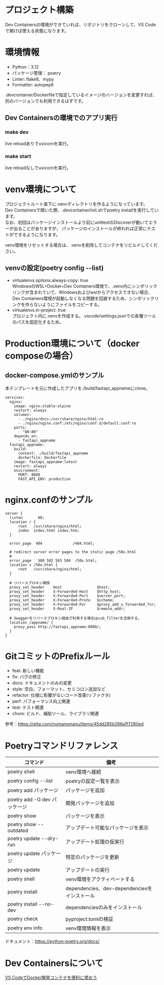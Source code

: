 # プロジェクト構築

Dev Containersの環境ができていれば、リポジトリをクローンして、VS Codeで開けば使える状態になります。

# 環境情報
- Python：3.12
- パッケージ管理： poetry
- Linter: flake8、mypy
- Formatter: autopep8

.devcontainer/Dockerfileで指定しているイメージのバージョンを変更すれば、別のバージョンでも利用できるはずです。  

## Dev Containersの環境でのアプリ実行

### make dev

live reloadありでuvicornを実行。

### make start

live reloadなしでuvicornを実行。

# venv環境について

プロジェクトルート直下に.venvディレクトリを作るようになっています。  
Dev Containersで開いた際、.devcontainer/init.shでpoetry installを実行しています。  
なお、初回はパッケージインストールより前にunittestのDiscoverが動いてエラーが出ることがありますが、
パッケージのインストールが終われば正常にテストができるようになります。

venv環境をリセットする場合は、.venvを削除してコンテナをリビルドしてください。

## venvの設定(poetry config --list)
- virtualenvs.options.always-copy: true  
  WindowsのWSL+Docker+Dev Containers環境で、.venv内にシンボリックリンクが含まれていて、Windowsおよびwslからアクセスできない場合、Dev Containers環境が起動しなくなる問題を回避するため、シンボリックリンクを作らないようにファイルをコピーする。
- virtualenvs.in-project: true  
  プロジェクト内に.venvを作成する。.vscode/settings.jsonでの各種ツールのパスを固定化するため。

# Production環境について（docker composeの場合）

## docker-compose.ymlのサンプル

本テンプレートを元に作成したアプリを./build/fastapi_appnameにclone。

```
services:
  nginx:
    image: nginx:stable-alpine
    restart: always
    volumes:
      - ./nginx/docs:/usr/share/nginx/html:ro
      - ./nginx/nginx.conf:/etc/nginx/conf.d/default.conf:ro
    ports:
      - "80:80"
    depends_on:
      - fastapi_appname
  fastapi_appname:
    build:
      context: ./build/fastapi_appname
      dockerfile: Dockerfile
    image: fastapi_appname:latest
    restart: always
    environment:
      PORT: 8080
      FAST_API_ENV: production

```

# nginx.confのサンプル

```
server {
  listen       80;
  location / {
      root   /usr/share/nginx/html;
      index  index.html index.htm;
  }

  error_page  404              /404.html;

  # redirect server error pages to the static page /50x.html
  #
  error_page   500 502 503 504  /50x.html;
  location = /50x.html {
      root   /usr/share/nginx/html;
  }

  # リバースプロキシ関係
  proxy_set_header    Host                $host;
  proxy_set_header    X-Forwarded-Host    $http_host;
  proxy_set_header    X-Forwarded-Port    $server_port;
  proxy_set_header    X-Forwarded-Proto   $scheme;
  proxy_set_header    X-Forwarded-For     $proxy_add_x_forwarded_for;
  proxy_set_header    X-Real-IP           $remote_addr;

  # Swaggerをリバースプロキシ経由で利用する場合はsub_filterを活用する。
  location /appname/ {
    proxy_pass http://fastapi_appname:8080/;
  }
}
```


# GitコミットのPrefixルール

- feat: 新しい機能
- fix: バグの修正
- docs: ドキュメントのみの変更
- style: 空白、フォーマット、セミコロン追加など
- refactor: 仕様に影響がないコード改善(リファクタ)
- perf: パフォーマンス向上関連
- test: テスト関連
- chore: ビルド、補助ツール、ライブラリ関連

参考：https://qiita.com/numanomanu/items/45dd285b286a1f7280ed

# Poetryコマンドリファレンス

| コマンド | 備考 |
| ---- | ---- |
| poetry shell | venv環境へ接続 |
| poetry config --list | poetryの設定一覧を表示 |
| poetry add パッケージ | パッケージを追加 |
| poetry add -G dev パッケージ | 開発パッケージを追加 |
| poetry show | パッケージを表示 |
| poetry show --outdated | アップデート可能なパッケージを表示 |
| poetry update --dry-run | アップデート処理の仮実行 |
| poetry update パッケージ | 特定のパッケージを更新 |
| poetry update | アップデートの実行 |
| poetry shell | venv環境をアクティベートする |
| poetry install | dependencies、dev-dependenciesをインストール |
| poetry install --no-dev | dependenciesのみをインストール |
| poetry check | pyproject.tomlの検証 |
| poetry env info | venv環境情報を表示 |

ドキュメント：https://python-poetry.org/docs/

# Dev Containersについて

[VS CodeでDocker開発コンテナを便利に使おう](https://qiita.com/Yuki_Oshima/items/d3b52c553387685460b0)

